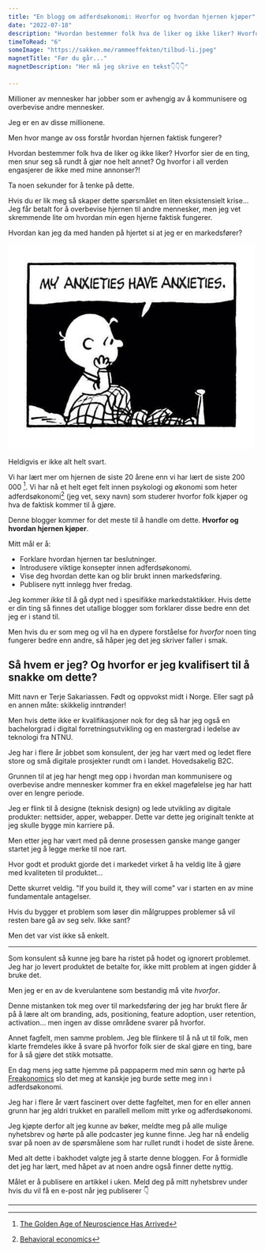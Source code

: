 ```yaml
---
title: "En blogg om adferdsøkonomi: Hvorfor og hvordan hjernen kjøper"
date: "2022-07-18"
description: "Hvordan bestemmer folk hva de liker og ikke liker? Hvorfor sier de en ting, men snur seg så rundt å gjør noe helt annet?"
timeToRead: "6"
someImage: "https://sakken.me/rammeeffekten/tilbud-li.jpeg"
magnetTitle: "Før du går..."
magnetDescription: "Her må jeg skrive en tekst👇👇👇"

---
```


Millioner av mennesker har jobber som er avhengig av å kommunisere og overbevise andre mennesker. 

Jeg er en av disse millionene. 

Men hvor mange av oss forstår hvordan hjernen faktisk fungerer? 

Hvordan bestemmer folk hva de liker og ikke liker? Hvorfor sier de en ting, men snur seg så rundt å gjør noe helt annet? Og hvorfor i all verden engasjerer de ikke med mine annonser?!

Ta noen sekunder for å tenke på dette. 

Hvis du er lik meg så skaper dette spørsmålet en liten eksistensielt krise... Jeg får betalt for å overbevise hjernen til andre mennesker, men jeg vet skremmende lite om hvordan min egen hjerne faktisk fungerer. 

Hvordan kan jeg da med handen på hjertet si at jeg er en markedsfører? 

![Charles M. Schultz’ Charlie Brown, fra Peanuts Cartoons](../en-blogg-om-adferdsokonomi/charles.jpeg) 

Heldigvis er ikke alt helt svart. 

Vi har lært mer om hjernen de siste 20 årene enn vi har lært de siste 200 000 [^1]. Vi har nå et helt eget felt innen psykologi og økonomi som heter adferdsøkonomi[^2] (jeg vet, sexy navn) som studerer hvorfor folk kjøper og hva de faktisk kommer til å gjøre. 

Denne blogger kommer for det meste til å handle om dette. **Hvorfor og hvordan hjernen kjøper**.

Mitt mål er å:

* Forklare hvordan hjernen tar beslutninger.
* Introdusere viktige konsepter innen adferdsøkonomi.
* Vise deg hvordan dette kan og blir brukt innen markedsføring. 
* Publisere nytt innlegg hver fredag. 

Jeg kommer *ikke* til å gå dypt ned i spesifikke markedstaktikker. Hvis dette er din ting så finnes det utallige blogger som forklarer disse bedre enn det jeg er i stand til. 

Men hvis du er som meg og vil ha en dypere forståelse for *hvorfor* noen ting fungerer bedre enn andre, så håper jeg det jeg skriver faller i smak.

## Så hvem er jeg? Og hvorfor er jeg kvalifisert til å snakke om dette? 

Mitt navn er Terje Sakariassen. Født og oppvokst midt i Norge. Eller sagt på en annen måte: skikkelig inntrønder! 

Men hvis dette ikke er kvalifikasjoner nok for deg så har jeg også en bachelorgrad i digital forretningsutvikling og en mastergrad i ledelse av teknologi fra NTNU. 

Jeg har i flere år jobbet som konsulent, der jeg har vært med og ledet flere store og små digitale prosjekter rundt om i landet. Hovedsakelig B2C. 

Grunnen til at jeg har hengt meg opp i hvordan man kommunisere og overbevise andre mennesker kommer fra en ekkel magefølelse jeg har hatt over en lengre periode. 

Jeg er flink til å designe (teknisk design) og lede utvikling av digitale produkter: nettsider, apper, webapper. Dette var dette jeg originalt tenkte at jeg skulle bygge min karriere på. 

Men etter jeg har vært med på denne prosessen ganske mange ganger startet jeg å legge merke til noe rart. 

Hvor godt et produkt gjorde det i markedet virket å ha veldig lite å gjøre med kvaliteten til produktet...

Dette skurret veldig. "If you build it, they will come" var i starten en av mine fundamentale antagelser.

Hvis du bygger et problem som løser din målgruppes problemer så vil resten bare gå av seg selv. Ikke sant? 

Men det var vist ikke så enkelt. 

---

Som konsulent så kunne jeg bare ha ristet på hodet og ignorert problemet. Jeg har jo levert produktet de betalte for, ikke mitt problem at ingen gidder å bruke det. 

Men jeg er en av de kverulantene som bestandig må vite *hvorfor*. 

Denne mistanken tok meg over til markedsføring der jeg har brukt flere år på å lære alt om branding, ads, positioning, feature adoption, user retention, activation... men ingen av disse områdene svarer på hvorfor. 

Annet fagfelt, men samme problem. Jeg ble flinkere til å nå ut til folk, men klarte fremdeles ikke å svare på hvorfor folk sier de skal gjøre en ting, bare for å så gjøre det stikk motsatte. 

En dag mens jeg satte hjemme på pappaperm med min sønn og hørte på [Freakonomics](https://freakonomics.com/series/freakonomics-radio/) slo det meg at kanskje jeg burde sette meg inn i adferdsøkonomi. 

Jeg har i flere år vært fascinert over dette fagfeltet, men for en eller annen grunn har jeg aldri trukket en parallell mellom mitt yrke og adferdsøkonomi. 

Jeg kjøpte derfor alt jeg kunne av bøker, meldte meg på alle mulige nyhetsbrev og hørte på alle podcaster jeg kunne finne. Jeg har nå endelig svar på noen av de spørsmålene som har rullet rundt i hodet de siste årene. 

Med alt dette i bakhodet valgte jeg å starte denne bloggen. For å formidle det jeg har lært, med håpet av at noen andre også finner dette nyttig. 

Målet er å publisere en artikkel i uken. Meld deg på mitt nyhetsbrev under hvis du vil få en e-post når jeg publiserer 👇

---

[^1]: [The Golden Age of Neuroscience Has Arrived](https://www.wsj.com/articles/michio-kaku-the-golden-age-of-neuroscience-has-arrived-1408577023)
[^2]: [Behavioral economics](https://en.wikipedia.org/wiki/Behavioral_economics)









